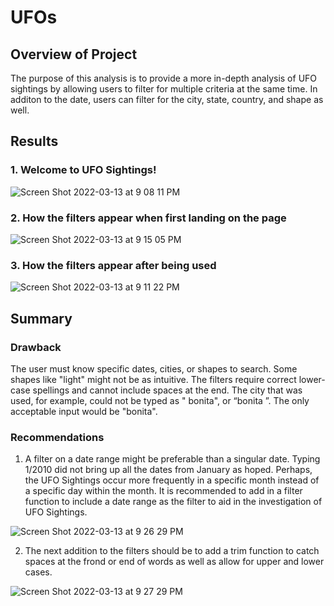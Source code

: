 # UFOs
## Overview of Project
The purpose of this analysis is to provide a more in-depth analysis of UFO sightings by allowing users to filter for multiple criteria at the same time. In additon to the date, users can filter for the city, state, country, and shape as well.

## Results
### 1. Welcome to UFO Sightings!
![Screen Shot 2022-03-13 at 9 08 11 PM](https://user-images.githubusercontent.com/95242493/158098149-c3304160-200a-40da-a1d5-060b01a30f8f.png)


### 2. How the filters appear when first landing on the page
![Screen Shot 2022-03-13 at 9 15 05 PM](https://user-images.githubusercontent.com/95242493/158098728-e208e6e8-3de8-4cf1-bcd3-648bfc0f1d12.png)


### 3. How the filters appear after being used

![Screen Shot 2022-03-13 at 9 11 22 PM](https://user-images.githubusercontent.com/95242493/158098422-491d7f25-71bd-4ea9-b11d-5ece4dcd6282.png)

## Summary
### Drawback
The user must know specific dates, cities, or shapes to search. Some shapes like "light" might not be as intuitive. The filters require correct lower-case spellings and cannot include spaces at the end. The city that was used, for example, could not be typed as " bonita", or “bonita ”. The only acceptable input would be "bonita".
### Recommendations
1. A filter on a date range might be preferable than a singular date. Typing 1/2010 did not bring up all the dates from January as hoped. Perhaps, the UFO Sightings occur more frequently in a specific month instead of a specific day within the month. It is recommended to add in a filter function to include a date range as the filter to aid in the investigation of UFO Sightings.

![Screen Shot 2022-03-13 at 9 26 29 PM](https://user-images.githubusercontent.com/95242493/158099738-40cbea06-1fd7-46b0-b145-ae419efdf42c.png)

2. The next addition to the filters should be to add a trim function to catch spaces at the frond or end of words as well as allow for upper and lower cases.

![Screen Shot 2022-03-13 at 9 27 29 PM](https://user-images.githubusercontent.com/95242493/158099817-63fb4642-bfd8-4e94-b9ce-4c4b90e1263d.png)
